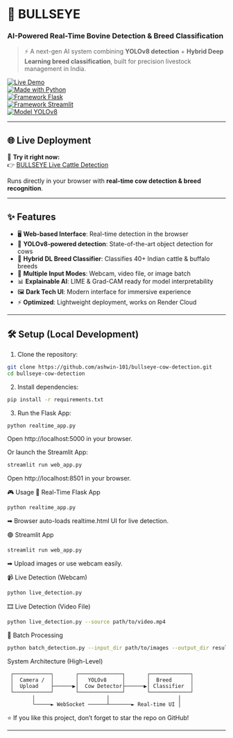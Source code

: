 # 🐂 BULLSEYE  
### AI-Powered Real-Time Bovine Detection & Breed Classification  

> ⚡ A next-gen AI system combining **YOLOv8 detection** + **Hybrid Deep Learning breed classification**, built for precision livestock management in India.  

[![Live Demo](https://img.shields.io/badge/🚀%20Live%20Demo-BULLSEYE-brightgreen)](https://bullseye-live-cattle-detection.onrender.com/)  
[![Made with Python](https://img.shields.io/badge/Made%20with-Python-blue.svg)](https://www.python.org/)  
[![Framework Flask](https://img.shields.io/badge/Framework-Flask-black.svg)](https://flask.palletsprojects.com/)  
[![Framework Streamlit](https://img.shields.io/badge/Framework-Streamlit-red.svg)](https://streamlit.io/)  
[![Model YOLOv8](https://img.shields.io/badge/Model-YOLOv8-green.svg)](https://github.com/ultralytics/ultralytics)  

---

## 🌐 Live Deployment
🔴 **Try it right now:**  
👉 [BULLSEYE Live Cattle Detection](https://bullseye-live-cattle-detection.onrender.com/)  

Runs directly in your browser with **real-time cow detection & breed recognition**.

---

## ✨ Features

- 🖥 **Web-based Interface**: Real-time detection in the browser  
- 🤖 **YOLOv8-powered detection**: State-of-the-art object detection for cows  
- 🧬 **Hybrid DL Breed Classifier**: Classifies 40+ Indian cattle & buffalo breeds  
- 🎥 **Multiple Input Modes**: Webcam, video file, or image batch  
- 📊 **Explainable AI**: LIME & Grad-CAM ready for model interpretability  
- 🖼 **Dark Tech UI**: Modern interface for immersive experience  
- ⚡ **Optimized**: Lightweight deployment, works on Render Cloud  

---

## 🛠 Setup (Local Development)

1. Clone the repository:
 ```bash
 git clone https://github.com/ashwin-101/bullseye-cow-detection.git
 cd bullseye-cow-detection
 ```

2. Install dependencies:
 ```bash
 pip install -r requirements.txt
 ```

3. Run the Flask App:
 ```bash
 python realtime_app.py
 ```

Open http://localhost:5000
 in your browser.

Or launch the Streamlit App:
 ```bash
 streamlit run web_app.py
 ```

Open http://localhost:8501
 in your browser.


🎮 Usage
🔴 Real-Time Flask App
  ```bash
  python realtime_app.py
  ```

➡ Browser auto-loads realtime.html UI for live detection.

🟢 Streamlit App
 ```bash
 streamlit run web_app.py
 ```

➡ Upload images or use webcam easily.

📹 Live Detection (Webcam)
 ```bash
 python live_detection.py
 ```
🎞 Live Detection (Video File)
 ```bash
 python live_detection.py --source path/to/video.mp4
 ```
📁 Batch Processing
 ```bash
 python batch_detection.py --input_dir path/to/images --output_dir results
 ```

System Architecture (High-Level)
```
 ┌────────────┐       ┌──────────────┐       ┌─────────────┐
 │  Camera /  │       │   YOLOv8     │       │  Breed      │
 │  Upload    ├──────▶│  Cow Detector├──────▶│ Classifier  │
 └────────────┘       └──────────────┘       └─────────────┘
        │                       │                      │
        └─────► WebSocket ──────┴───────► Real-time UI │
```

⭐ If you like this project, don’t forget to star the repo on GitHub!


---
